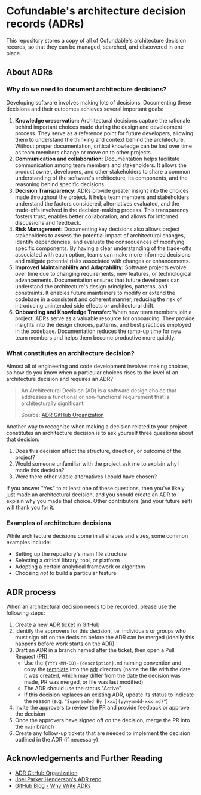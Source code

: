 # Cofundable's architecture decision records (ADRs)

This repository stores a copy of all of Cofundable's architecture decision records, so that they can be managed, searched, and discovered in one place.

## About ADRs

### Why do we need to document architecture decisions?

Developing software involves making lots of decisions. Documenting these decisions and their outcomes achieves several important goals:

1. **Knowledge creservation:** Architectural decisions capture the rationale behind important choices made during the design and development process. They serve as a reference point for future developers, allowing them to understand the thinking and context behind the architecture. Without proper documentation, critical knowledge can be lost over time as team members change or move on to other projects.
2. **Communication and collaboration:** Documentation helps facilitate communication among team members and stakeholders. It allows the product owner, developers, and other stakeholders to share a common understanding of the software's architecture, its components, and the reasoning behind specific decisions.
3. **Decision Transparency:** ADRs provide greater insight into the choices made throughout the project. It helps team members and stakeholders understand the factors considered, alternatives evaluated, and the trade-offs involved in the decision-making process. This transparency fosters trust, enables better collaboration, and allows for informed discussions and feedback.
4. **Risk Management:** Documenting key decisions also allows project stakeholders to assess the potential impact of architectural changes, identify dependencies, and evaluate the consequences of modifying specific components. By having a clear understanding of the trade-offs associated with each option, teams can make more informed decisions and mitigate potential risks associated with changes or enhancements.
5. **Improved Maintainability and Adaptability:** Software projects evolve over time due to changing requirements, new features, or technological advancements. Documentation ensures that future developers can understand the architecture's design principles, patterns, and constraints. It enables future maintainers to modify or extend the codebase in a consistent and coherent manner, reducing the risk of introducing unintended side effects or architectural drift.
6. **Onboarding and Knowledge Transfer:** When new team members join a project, ADRs serve as a valuable resource for onboarding. They provide insights into the design choices, patterns, and best practices employed in the codebase. Documentation reduces the ramp-up time for new team members and helps them become productive more quickly.

### What constitutes an architecture decision?

Almost all of engineering and code development involves making choices, so how do you know when a particular choices rises to the level of an architecture decision and requires an ADR?

> An Architectural Decision (AD) is a software design choice that addresses a functional or non-functional requirement that is architecturally significant.
>
> Source: [ADR GitHub Organization](adr)

Another way to recognize when making a decision related to your project constitutes an architecture decision is to ask yourself three questions about that decision:

1. Does this decision affect the structure, direction, or outcome of the project?
2. Would someone unfamiliar with the project ask me to explain why I made this decision?
3. Were there other viable alternatives I could have chosen?

If you answer "Yes" to at least one of these questions, then you've likely just made an architectural decision, and you should create an ADR to explain why you made that choice. Other contributors (and your future self) will thank you for it.

### Examples of architecture decisions

While architecture decisions come in all shapes and sizes, some common examples include:

- Setting up the repository's main file structure
- Selecting a critical library, tool, or platform
- Adopting a certain analytical framework or algorithm
- Choosing _not_ to build a particular feature

## ADR process

When an architectural decision needs to be recorded, please use the following steps:

1. [Create a new ADR ticket in GitHub](https://github.com/cofundable/decisions/issues/new/choose)
2. Identify the approvers for this decision, i.e. individuals or groups who must sign off on the decision before the ADR can be merged (ideally this happens before work starts on the ADR)
3. Draft an ADR in a branch named after the ticket, then open a Pull Request (PR)
   - Use the `{YYYY-MM-DD}-{description}.md` naming convention and copy the [template](./template.md) into the [adr](./adr/) directory (name the file with the date it was created, which may differ from the date the decision was made, PR was merged, or file was last modified)
   - The ADR should use the status "Active"
   - If this decision replaces an existing ADR, update its status to indicate the reason (e.g. `"Superseded By [xxx](yyyymmdd-xxx.md)"`)
4. Invite the approvers to review the PR and provide feedback or approve the decision
5. Once the approvers have signed off on the decision, merge the PR into the `main` branch
6. Create any follow-up tickets that are needed to implement the decision outlined in the ADR (if necessary)

## Acknowledgements and Further Reading

- [ADR GitHub Organization](adr)
- [Joel Parker Henderson's ADR repo](joel)
- [GitHub Blog - Why Write ADRs](github)

[adr]: https://adr.github.io/
[joel]: https://github.com/joelparkerhenderson/architecture-decision-record#what-is-an-architecture-decision-record
[github]: https://github.blog/2020-08-13-why-write-adrs/
